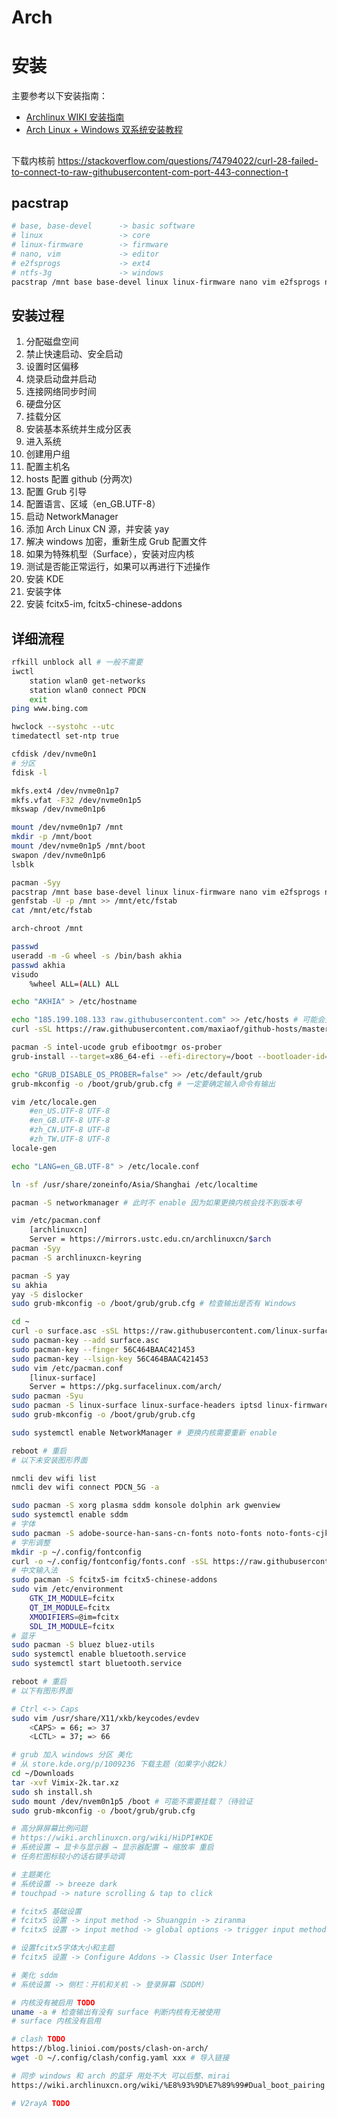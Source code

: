 # Arch

# 安装

主要参考以下安装指南：

- [Archlinux WIKI 安装指南](https://wiki.archlinuxcn.org/wiki/%E5%AE%89%E8%A3%85%E6%8C%87%E5%8D%97)
- [Arch Linux + Windows 双系统安装教程](https://blog.linioi.com/posts/18/)

##

下载内核前 https://stackoverflow.com/questions/74794022/curl-28-failed-to-connect-to-raw-githubusercontent-com-port-443-connection-t

## pacstrap

```sh
# base, base-devel      -> basic software
# linux                 -> core
# linux-firmware        -> firmware
# nano, vim             -> editor
# e2fsprogs             -> ext4
# ntfs-3g               -> windows
pacstrap /mnt base base-devel linux linux-firmware nano vim e2fsprogs ntfs-3g
```

## 安装过程

1. 分配磁盘空间
2. 禁止快速启动、安全启动
3. 设置时区偏移
4. 烧录启动盘并启动
5. 连接网络同步时间
6. 硬盘分区
7. 挂载分区
8. 安装基本系统并生成分区表
9. 进入系统
10. 创建用户组
11. 配置主机名
12. hosts 配置 github (分两次)
13. 配置 Grub 引导
14. 配置语言、区域（en_GB.UTF-8）
15. 启动 NetworkManager
16. 添加 Arch Linux CN 源，并安装 yay
17. 解决 windows 加密，重新生成 Grub 配置文件
18. 如果为特殊机型（Surface），安装对应内核
19. 测试是否能正常运行，如果可以再进行下述操作
20. 安装 KDE
21. 安装字体
22. 安装 fcitx5-im, fcitx5-chinese-addons

## 详细流程

```sh
rfkill unblock all # 一般不需要
iwctl
    station wlan0 get-networks
    station wlan0 connect PDCN
    exit
ping www.bing.com

hwclock --systohc --utc
timedatectl set-ntp true

cfdisk /dev/nvme0n1
# 分区
fdisk -l

mkfs.ext4 /dev/nvme0n1p7
mkfs.vfat -F32 /dev/nvme0n1p5
mkswap /dev/nvme0n1p6

mount /dev/nvme0n1p7 /mnt
mkdir -p /mnt/boot
mount /dev/nvme0n1p5 /mnt/boot
swapon /dev/nvme0n1p6
lsblk

pacman -Syy
pacstrap /mnt base base-devel linux linux-firmware nano vim e2fsprogs ntfs-3g
genfstab -U -p /mnt >> /mnt/etc/fstab
cat /mnt/etc/fstab

arch-chroot /mnt

passwd
useradd -m -G wheel -s /bin/bash akhia
passwd akhia
visudo
    %wheel ALL=(ALL) ALL

echo "AKHIA" > /etc/hostname

echo "185.199.108.133 raw.githubusercontent.com" >> /etc/hosts # 可能会变
curl -sSL https://raw.githubusercontent.com/maxiaof/github-hosts/master/hosts | tee -a /etc/hosts

pacman -S intel-ucode grub efibootmgr os-prober
grub-install --target=x86_64-efi --efi-directory=/boot --bootloader-id=grub --recheck # 未配置 windows 引导

echo "GRUB_DISABLE_OS_PROBER=false" >> /etc/default/grub
grub-mkconfig -o /boot/grub/grub.cfg # 一定要确定输入命令有输出

vim /etc/locale.gen
    #en_US.UTF-8 UTF-8
    #en_GB.UTF-8 UTF-8
    #zh_CN.UTF-8 UTF-8
    #zh_TW.UTF-8 UTF-8
locale-gen

echo "LANG=en_GB.UTF-8" > /etc/locale.conf

ln -sf /usr/share/zoneinfo/Asia/Shanghai /etc/localtime

pacman -S networkmanager # 此时不 enable 因为如果更换内核会找不到版本号

vim /etc/pacman.conf
    [archlinuxcn]
    Server = https://mirrors.ustc.edu.cn/archlinuxcn/$arch
pacman -Syy
pacman -S archlinuxcn-keyring

pacman -S yay
su akhia
yay -S dislocker
sudo grub-mkconfig -o /boot/grub/grub.cfg # 检查输出是否有 Windows

cd ~
curl -o surface.asc -sSL https://raw.githubusercontent.com/linux-surface/linux-surface/master/pkg/keys/surface.asc
sudo pacman-key --add surface.asc
sudo pacman-key --finger 56C464BAAC421453
sudo pacman-key --lsign-key 56C464BAAC421453
sudo vim /etc/pacman.conf
    [linux-surface]
    Server = https://pkg.surfacelinux.com/arch/
sudo pacman -Syu
sudo pacman -S linux-surface linux-surface-headers iptsd linux-firmware-marvell # current 可能需要安装命令行代理才能跑 居然Syy就解决了... 也没有完全解决iptsd 还是要看运气
sudo grub-mkconfig -o /boot/grub/grub.cfg

sudo systemctl enable NetworkManager # 更换内核需要重新 enable

reboot # 重启
# 以下未安装图形界面

nmcli dev wifi list
nmcli dev wifi connect PDCN_5G -a

sudo pacman -S xorg plasma sddm konsole dolphin ark gwenview
sudo systemctl enable sddm
# 字体
sudo pacman -S adobe-source-han-sans-cn-fonts noto-fonts noto-fonts-cjk noto-fonts-emoji ttf-sarasa-gothic
# 字形调整
mkdir -p ~/.config/fontconfig
curl -o ~/.config/fontconfig/fonts.conf -sSL https://raw.githubusercontent/szclsya/dotfiles/blob/master/fontconfig/fonts.conf
# 中文输入法
sudo pacman -S fcitx5-im fcitx5-chinese-addons
sudo vim /etc/environment
    GTK_IM_MODULE=fcitx
    QT_IM_MODULE=fcitx
    XMODIFIERS=@im=fcitx
    SDL_IM_MODULE=fcitx
# 蓝牙
sudo pacman -S bluez bluez-utils
sudo systemctl enable bluetooth.service
sudo systemctl start bluetooth.service

reboot # 重启
# 以下有图形界面

# Ctrl <-> Caps
sudo vim /usr/share/X11/xkb/keycodes/evdev
    <CAPS> = 66; => 37
    <LCTL> = 37; => 66

# grub 加入 windows 分区 美化
# 从 store.kde.org/p/1009236 下载主题（如果字小就2k）
cd ~/Downloads
tar -xvf Vimix-2k.tar.xz
sudo sh install.sh
sudo mount /dev/nvem0n1p5 /boot # 可能不需要挂载？（待验证
sudo grub-mkconfig -o /boot/grub/grub.cfg

# 高分屏屏幕比例问题
# https://wiki.archlinuxcn.org/wiki/HiDPI#KDE
# 系统设置 → 显卡与显示器 → 显示器配置 → 缩放率 重启
# 任务栏图标较小的话右键手动调

# 主题美化
# 系统设置 -> breeze dark
# touchpad -> nature scrolling & tap to click

# fcitx5 基础设置
# fcitx5 设置 -> input method -> Shuangpin -> ziranma
# fcitx5 设置 -> input method -> global options -> trigger input method -> alt+shrift

# 设置fcitx5字体大小和主题
# fcitx5 设置 -> Configure Addons -> Classic User Interface

# 美化 sddm
# 系统设置 -> 侧栏：开机和关机 -> 登录屏幕（SDDM）
```

```sh
# 内核没有被启用 TODO
uname -a # 检查输出有没有 surface 判断内核有无被使用
# surface 内核没有启用
```

```sh
# clash TODO
https://blog.linioi.com/posts/clash-on-arch/
wget -O ~/.config/clash/config.yaml xxx # 导入链接
```

```sh
# 同步 windows 和 arch 的蓝牙 用处不大 可以后整、mirai
https://wiki.archlinuxcn.org/wiki/%E8%93%9D%E7%89%99#Dual_boot_pairing
```

```sh
# V2rayA TODO
```
